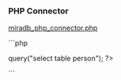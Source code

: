 
### PHP Connector
[miradb_php_connector.php](https://git.io/fpvi3 ".php")

´´´php
<?php
    include 'miradb_php_connector.php';
        $db = new MiraDB("root","","http://localhost:8123/query","test");
            echo  $db->query("select table person");
?>
´´´
